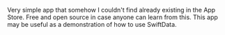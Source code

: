 Very simple app that somehow I couldn't find already existing in the App Store. Free and open source in case anyone can learn from this. This app may be useful as a demonstration of how to use SwiftData.
